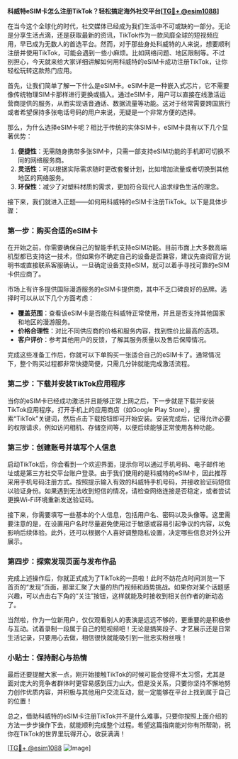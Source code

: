**科威特eSIM卡怎么注册TikTok？轻松搞定海外社交平台[[TG💪+ @esim1088](https://t.me/s/esim1088)]**

在当今这个全球化的时代，社交媒体已经成为我们生活中不可或缺的一部分。无论是分享生活点滴，还是获取最新的资讯，TikTok作为一款风靡全球的短视频应用，早已成为无数人的首选平台。然而，对于那些身处科威特的人来说，想要顺利注册并使用TikTok，可能会遇到一些小麻烦。比如网络问题、地区限制等。不过别担心，今天就来给大家详细讲解如何用科威特的eSIM卡成功注册TikTok，让你轻松玩转这款热门应用。

首先，让我们简单了解一下什么是eSIM卡。eSIM卡是一种嵌入式芯片，它不需要像传统物理SIM卡那样进行更换或插入。通过eSIM卡，用户可以直接在线激活运营商提供的服务，从而实现语音通话、数据流量等功能。这对于经常需要跨国旅行或者希望保持多张电话号码的用户来说，无疑是一个非常方便的选择。

那么，为什么选择eSIM卡呢？相比于传统的实体SIM卡，eSIM卡具有以下几个显著优势：

1. **便捷性**：无需随身携带多张SIM卡，只需一部支持eSIM功能的手机即可切换不同的网络服务商。
2. **灵活性**：可以根据实际需求随时更改套餐计划，比如增加流量或者切换到其他地区的网络服务。
3. **环保性**：减少了对塑料材质的需求，更加符合现代人追求绿色生活的理念。

接下来，我们就进入正题——如何用科威特的eSIM卡注册TikTok。以下是具体步骤：

### 第一步：购买合适的eSIM卡

在开始之前，你需要确保自己的智能手机支持eSIM功能。目前市面上大多数高端机型都已支持这一技术，但如果你不确定自己的设备是否兼容，建议先查阅官方说明书或直接联系客服确认。一旦确定设备支持eSIM，就可以着手寻找可靠的eSIM卡供应商了。

市场上有许多提供国际漫游服务的eSIM卡提供商，其中不乏口碑良好的品牌。选择时可以从以下几个方面考虑：
- **覆盖范围**：查看该eSIM卡是否能在科威特正常使用，并且是否支持其他国家和地区的漫游服务。
- **价格合理性**：对比不同供应商的价格和服务内容，找到性价比最高的选项。
- **客户评价**：参考其他用户的反馈，了解其服务质量以及售后保障情况。

完成这些准备工作后，你就可以下单购买一张适合自己的eSIM卡了。通常情况下，整个购买过程都非常快捷简便，只需几分钟就能完成激活流程。

### 第二步：下载并安装TikTok应用程序

当你的eSIM卡已经成功激活并且能够正常上网之后，下一步就是下载并安装TikTok应用程序。打开手机上的应用商店（如Google Play Store），搜索“TikTok”关键词，然后点击下载按钮即可开始安装。安装完成后，记得允许必要的权限请求，例如访问相机、存储空间等，以便后续能够正常使用各种功能。

### 第三步：创建账号并填写个人信息

启动TikTok后，你会看到一个欢迎界面，提示你可以通过手机号码、电子邮件地址或是第三方社交平台账户登录。由于我们使用的是科威特的eSIM卡，因此推荐采用手机号码注册方式。按照提示输入有效的科威特手机号码，并接收验证码短信以验证身份。如果遇到无法收到短信的情况，请检查网络连接是否稳定，或者尝试更换Wi-Fi环境重新发送验证码。

接下来，你需要填写一些基本的个人信息，包括用户名、密码以及头像等。这里需要注意的是，在设置用户名时尽量避免使用过于敏感或容易引起争议的内容，以免影响后续体验。此外，还可以根据个人喜好调整隐私设置，决定哪些信息对外公开展示。

### 第四步：探索发现页面与发布作品

完成上述操作后，你就正式成为了TikTok的一员啦！此时不妨花点时间浏览一下首页的“发现”页面，那里汇聚了大量的热门视频和趋势挑战。如果你对某个话题感兴趣，可以点击右下角的“关注”按钮，这样就能及时接收到相关创作者的新动态了。

当然啦，作为一位新用户，仅仅观看别人的表演是远远不够的，更重要的是积极参与互动。试着录制一段属于自己的短视频吧！无论是搞笑段子、才艺展示还是日常生活记录，只要用心去做，相信很快就能吸引到一批忠实粉丝哦！

### 小贴士：保持耐心与热情

最后还要提醒大家一点，刚开始接触TikTok的时候可能会觉得不太习惯，尤其是面对庞大的竞争者群体时更容易感到压力山大。但是没关系，只要你坚持不懈地努力创作优质内容，并积极与其他用户交流互动，就一定能够在平台上找到属于自己的位置！

总之，借助科威特的eSIM卡注册TikTok并不是什么难事，只要你按照上面介绍的方法一步步操作下去，就能顺利完成整个过程。希望这篇指南能对你有所帮助，祝你在TikTok的世界里玩得开心，收获满满！

[[TG💪+ @esim1088](https://t.me/s/esim1088) ![Image](https://i.postimg.cc/4NQfJmqS/Snipaste-2025-05-13-00-14-12.png)]